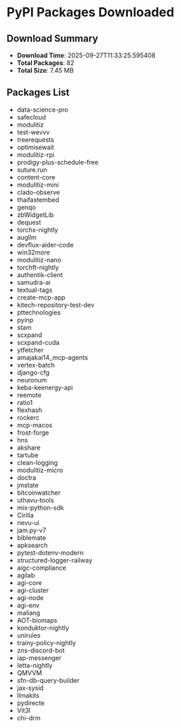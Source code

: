 # PyPI Packages Downloaded

## Download Summary
- **Download Time**: 2025-09-27T11:33:25.595408
- **Total Packages**: 82
- **Total Size**: 7.45 MB

## Packages List
- data-science-pro
- safecloud
- modulitiz
- test-wevvv
- treerequests
- optimisewait
- modulitiz-rpi
- prodigy-plus-schedule-free
- suture.run
- content-core
- modulitiz-mini
- clado-observe
- thaifastembed
- genqo
- zbWidgetLib
- dequest
- torchx-nightly
- augllm
- devflux-aider-code
- win32more
- modulitiz-nano
- torchft-nightly
- authentik-client
- samudra-ai
- textual-tags
- create-mcp-app
- kitech-repository-test-dev
- pttechnologies
- pyinp
- stam
- scxpand
- scxpand-cuda
- ytfetcher
- amajakai14_mcp-agents
- vertex-batch
- django-cfg
- neuronum
- keba-keenergy-api
- reemote
- ratio1
- flexhash
- rockerc
- mcp-macos
- frost-forge
- hns
- akshare
- tartube
- clean-logging
- modulitiz-micro
- doctra
- jmstate
- bitcoinwatcher
- uthavu-tools
- mix-python-sdk
- Cirilla
- nevu-ui
- jam.py-v7
- biblemate
- apksearch
- pytest-dotenv-modern
- structured-logger-railway
- aigc-compliance
- agilab
- agi-core
- agi-cluster
- agi-node
- agi-env
- maliang
- AOT-biomaps
- konduktor-nightly
- unirules
- trainy-policy-nightly
- zns-discord-bot
- iap-messenger
- letta-nightly
- QMVVM
- sfn-db-query-builder
- jax-sysid
- llmakits
- pydirecte
- Vit3l
- chi-drm

